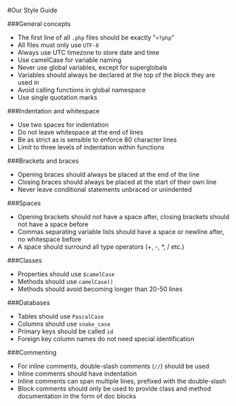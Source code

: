 #Our Style Guide

###General concepts 

+ The first line of all `.php` files should be exactly "`<?php`"
+ All files must only use `UTF-8`
+ Always use UTC timezone to store date and time
+ Use camelCase for variable naming
+ Never use global variables, except for superglobals
+ Variables should always be declared at the top of the block they are used in
+ Avoid calling functions in global namespace
+ Use single quotation marks

###Indentation and whitespace

+ Use two spaces for indentation
+ Do not leave whitespace at the end of lines
+ Be as strict as is sensible to enforce 80 character lines
+ Limit to three levels of indentation within functions

###Brackets and braces

+ Opening braces should always be placed at the end of the line
+ Closing braces should always be placed at the start of their own line
+ Never leave conditional statements unbraced or unindented

###Spaces

+ Opening brackets should not have a space after, closing brackets should not have a space before
+ Commas separating variable lists should have a space or newline after, no whitespace before
+ A space should surround all type operators (+, -, *, / etc.)

###Classes

+ Properties should use `$camelCase`
+ Methods should use `camelCase()`
+ Methods should avoid becoming longer than 20-50 lines

###Databases

+ Tables should use `PascalCase`
+ Columns should use `snake_case`
+ Primary keys should be called `id`
+ Foreign key column names do not need special identification

###Commenting

+ For inline comments, double-slash comments (`//`) should be used
+ Inline comments should have indentation
+ Inline comments can span multiple lines, prefixed with the double-slash
+ Block comments should only be used to provide class and method documentation in the form of doc blocks
